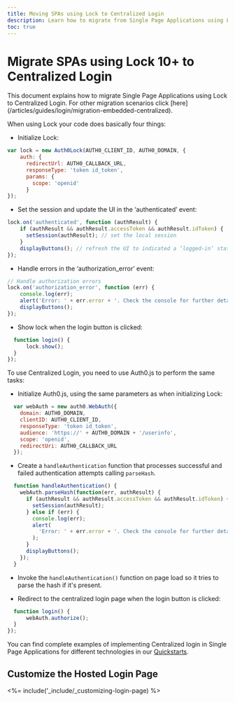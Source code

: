 ```yaml
---
title: Moving SPAs using Lock to Centralized Login 
description: Learn how to migrate from Single Page Applications using Lock to Centralized Login
toc: true
---
```


# Migrate SPAs using Lock 10+ to Centralized Login

This document explains how to migrate Single Page Applications using Lock to Centralized Login. For other migration scenarios click [here] (/articles/guides/login/migration-embedded-centralized).

When using Lock your code does basically four things:

- Initialize Lock:

```js
var lock = new Auth0Lock(AUTH0_CLIENT_ID, AUTH0_DOMAIN, {
    auth: {
      redirectUrl: AUTH0_CALLBACK_URL,
      responseType: 'token id_token',
      params: {
        scope: 'openid'
      }
});
```

- Set the session and update the UI in the ‘authenticated’ event:
 
```js
lock.on('authenticated', function (authResult) {
    if (authResult && authResult.accessToken && authResult.idToken) {
      setSession(authResult); // set the local session
    }
    displayButtons(); // refresh the UI to indicated a ‘logged-in’ state.
});
```

- Handle errors in the ‘authorization_error’ event:

```js
// Handle authorization errors
lock.on('authorization_error', function (err) {
    console.log(err);
    alert('Error: ' + err.error + '. Check the console for further details.');
    displayButtons();
});
```

- Show lock when the login button is clicked:

```js
  function login() {
      lock.show();
  }
});
```

To use Centralized Login, you need to use Auth0.js to perform the same tasks:

- Initialize Auth0.js, using the same parameters as when initializing Lock:

```js
  var webAuth = new auth0.WebAuth({
    domain: AUTH0_DOMAIN,
    clientID: AUTH0_CLIENT_ID,
    responseType: 'token id_token',
    audience: 'https://' + AUTH0_DOMAIN + '/userinfo',
    scope: 'openid',
    redirectUri: AUTH0_CALLBACK_URL
  });
```

- Create a `handleAuthentication` function that processes successful and failed authentication attempts calling `parseHash`.

```js
  function handleAuthentication() {
    webAuth.parseHash(function(err, authResult) {
      if (authResult && authResult.accessToken && authResult.idToken) {
        setSession(authResult);
      } else if (err) {
        console.log(err);
        alert(
          'Error: ' + err.error + '. Check the console for further details.'
        );
      }
      displayButtons();
    });
  }
```

- Invoke the `handleAuthentication()` function on page load so it tries to parse the hash if it's present.

- Redirect to the centralized login page when the login button is clicked:

```js
  function login() {
      webAuth.authorize();
  }
});
```

You can find complete examples of implementing Centralized login in Single Page Applications for different technologies in our [Quickstarts](/quickstart/spa).

## Customize the Hosted Login Page

<%= include('_include/_customizing-login-page) %>

